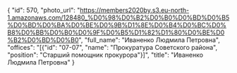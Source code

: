 {
    "id": 570,
    "photo_url": "https://members2020by.s3.eu-north-1.amazonaws.com/128480_%D0%98%D0%B2%D0%B0%D0%BD%D0%B5%D0%BD%D0%BA%D0%BE%D0%9B%D1%8E%D0%B4%D0%BC%D0%B8%D0%BB%D0%B0%D0%9F%D0%B5%D1%82%D1%80%D0%BE%D0%B2%D0%BD%D0%B0",
    "full_name": "Иваненко Людмила Петровна",
    "offices": "[{\"id\": \"07-07\", \"name\": \"Прокуратура Советского района\", \"position\": \"Старший помощник прокурора\"}]",
    "title": "Иваненко Людмила Петровна"
}